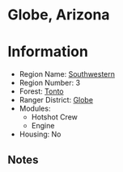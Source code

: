 
Globe, Arizona
==============
  
# Information  
* Region Name: [Southwestern]()  
* Region Number: 3  
* Forest: [Tonto](https://www.fs.usda.gov/tonto/)  
* Ranger District: [Globe]()  
* Modules:  
  - Hotshot Crew  
  - Engine  
* Housing: No  
  
## Notes

